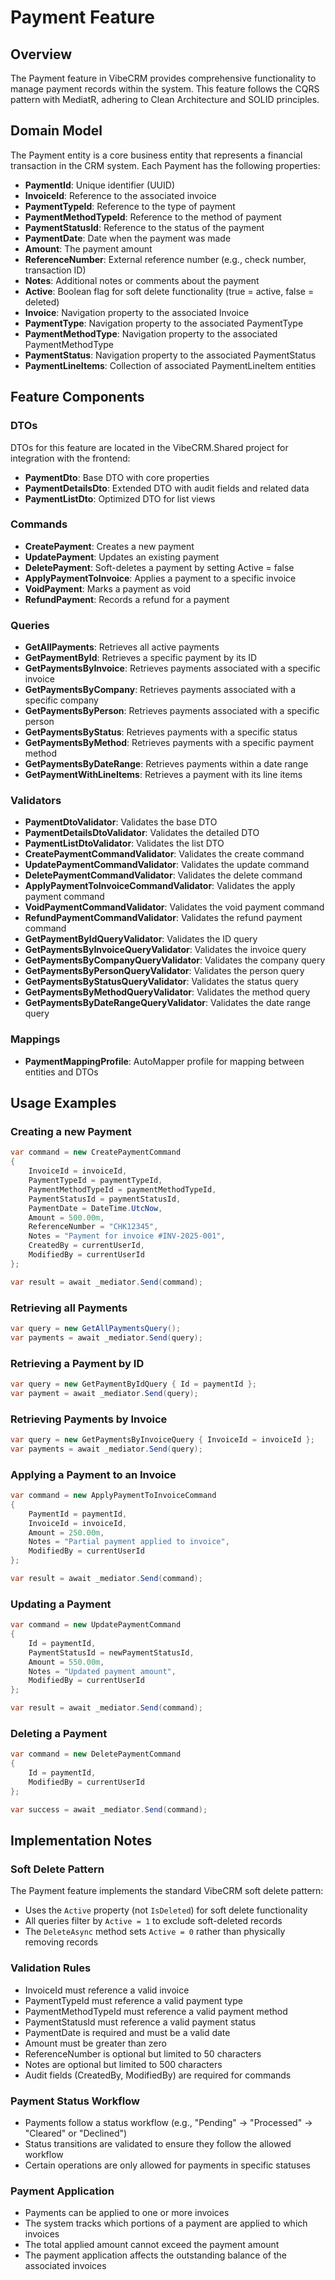 # Payment Feature

## Overview
The Payment feature in VibeCRM provides comprehensive functionality to manage payment records within the system. This feature follows the CQRS pattern with MediatR, adhering to Clean Architecture and SOLID principles.

## Domain Model
The Payment entity is a core business entity that represents a financial transaction in the CRM system. Each Payment has the following properties:

- **PaymentId**: Unique identifier (UUID)
- **InvoiceId**: Reference to the associated invoice
- **PaymentTypeId**: Reference to the type of payment
- **PaymentMethodTypeId**: Reference to the method of payment
- **PaymentStatusId**: Reference to the status of the payment
- **PaymentDate**: Date when the payment was made
- **Amount**: The payment amount
- **ReferenceNumber**: External reference number (e.g., check number, transaction ID)
- **Notes**: Additional notes or comments about the payment
- **Active**: Boolean flag for soft delete functionality (true = active, false = deleted)
- **Invoice**: Navigation property to the associated Invoice
- **PaymentType**: Navigation property to the associated PaymentType
- **PaymentMethodType**: Navigation property to the associated PaymentMethodType
- **PaymentStatus**: Navigation property to the associated PaymentStatus
- **PaymentLineItems**: Collection of associated PaymentLineItem entities

## Feature Components

### DTOs
DTOs for this feature are located in the VibeCRM.Shared project for integration with the frontend:
- **PaymentDto**: Base DTO with core properties
- **PaymentDetailsDto**: Extended DTO with audit fields and related data
- **PaymentListDto**: Optimized DTO for list views

### Commands
- **CreatePayment**: Creates a new payment
- **UpdatePayment**: Updates an existing payment
- **DeletePayment**: Soft-deletes a payment by setting Active = false
- **ApplyPaymentToInvoice**: Applies a payment to a specific invoice
- **VoidPayment**: Marks a payment as void
- **RefundPayment**: Records a refund for a payment

### Queries
- **GetAllPayments**: Retrieves all active payments
- **GetPaymentById**: Retrieves a specific payment by its ID
- **GetPaymentsByInvoice**: Retrieves payments associated with a specific invoice
- **GetPaymentsByCompany**: Retrieves payments associated with a specific company
- **GetPaymentsByPerson**: Retrieves payments associated with a specific person
- **GetPaymentsByStatus**: Retrieves payments with a specific status
- **GetPaymentsByMethod**: Retrieves payments with a specific payment method
- **GetPaymentsByDateRange**: Retrieves payments within a date range
- **GetPaymentWithLineItems**: Retrieves a payment with its line items

### Validators
- **PaymentDtoValidator**: Validates the base DTO
- **PaymentDetailsDtoValidator**: Validates the detailed DTO
- **PaymentListDtoValidator**: Validates the list DTO
- **CreatePaymentCommandValidator**: Validates the create command
- **UpdatePaymentCommandValidator**: Validates the update command
- **DeletePaymentCommandValidator**: Validates the delete command
- **ApplyPaymentToInvoiceCommandValidator**: Validates the apply payment command
- **VoidPaymentCommandValidator**: Validates the void payment command
- **RefundPaymentCommandValidator**: Validates the refund payment command
- **GetPaymentByIdQueryValidator**: Validates the ID query
- **GetPaymentsByInvoiceQueryValidator**: Validates the invoice query
- **GetPaymentsByCompanyQueryValidator**: Validates the company query
- **GetPaymentsByPersonQueryValidator**: Validates the person query
- **GetPaymentsByStatusQueryValidator**: Validates the status query
- **GetPaymentsByMethodQueryValidator**: Validates the method query
- **GetPaymentsByDateRangeQueryValidator**: Validates the date range query

### Mappings
- **PaymentMappingProfile**: AutoMapper profile for mapping between entities and DTOs

## Usage Examples

### Creating a new Payment
```csharp
var command = new CreatePaymentCommand
{
    InvoiceId = invoiceId,
    PaymentTypeId = paymentTypeId,
    PaymentMethodTypeId = paymentMethodTypeId,
    PaymentStatusId = paymentStatusId,
    PaymentDate = DateTime.UtcNow,
    Amount = 500.00m,
    ReferenceNumber = "CHK12345",
    Notes = "Payment for invoice #INV-2025-001",
    CreatedBy = currentUserId,
    ModifiedBy = currentUserId
};

var result = await _mediator.Send(command);
```

### Retrieving all Payments
```csharp
var query = new GetAllPaymentsQuery();
var payments = await _mediator.Send(query);
```

### Retrieving a Payment by ID
```csharp
var query = new GetPaymentByIdQuery { Id = paymentId };
var payment = await _mediator.Send(query);
```

### Retrieving Payments by Invoice
```csharp
var query = new GetPaymentsByInvoiceQuery { InvoiceId = invoiceId };
var payments = await _mediator.Send(query);
```

### Applying a Payment to an Invoice
```csharp
var command = new ApplyPaymentToInvoiceCommand
{
    PaymentId = paymentId,
    InvoiceId = invoiceId,
    Amount = 250.00m,
    Notes = "Partial payment applied to invoice",
    ModifiedBy = currentUserId
};

var result = await _mediator.Send(command);
```

### Updating a Payment
```csharp
var command = new UpdatePaymentCommand
{
    Id = paymentId,
    PaymentStatusId = newPaymentStatusId,
    Amount = 550.00m,
    Notes = "Updated payment amount",
    ModifiedBy = currentUserId
};

var result = await _mediator.Send(command);
```

### Deleting a Payment
```csharp
var command = new DeletePaymentCommand
{
    Id = paymentId,
    ModifiedBy = currentUserId
};

var success = await _mediator.Send(command);
```

## Implementation Notes

### Soft Delete Pattern
The Payment feature implements the standard VibeCRM soft delete pattern:
- Uses the `Active` property (not `IsDeleted`) for soft delete functionality
- All queries filter by `Active = 1` to exclude soft-deleted records
- The `DeleteAsync` method sets `Active = 0` rather than physically removing records

### Validation Rules
- InvoiceId must reference a valid invoice
- PaymentTypeId must reference a valid payment type
- PaymentMethodTypeId must reference a valid payment method
- PaymentStatusId must reference a valid payment status
- PaymentDate is required and must be a valid date
- Amount must be greater than zero
- ReferenceNumber is optional but limited to 50 characters
- Notes are optional but limited to 500 characters
- Audit fields (CreatedBy, ModifiedBy) are required for commands

### Payment Status Workflow
- Payments follow a status workflow (e.g., "Pending" → "Processed" → "Cleared" or "Declined")
- Status transitions are validated to ensure they follow the allowed workflow
- Certain operations are only allowed for payments in specific statuses

### Payment Application
- Payments can be applied to one or more invoices
- The system tracks which portions of a payment are applied to which invoices
- The total applied amount cannot exceed the payment amount
- The payment application affects the outstanding balance of the associated invoices
